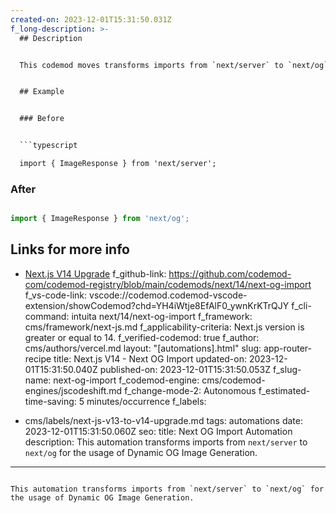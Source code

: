 ```yaml
---
created-on: 2023-12-01T15:31:50.031Z
f_long-description: >-
  ## Description


  This codemod moves transforms imports from `next/server` to `next/og` for usage of [Dynamic OG Image Generation](https://nextjs.org/docs/app/building-your-application/optimizing/metadata#dynamic-image-generation).


  ## Example


  ### Before


  ```typescript

  import { ImageResponse } from 'next/server';

  ```


  ### After


  ```typescript

  import { ImageResponse } from 'next/og';

  ```


  ## Links for more info


  * [Next.js V14 Upgrade](https://nextjs.org/docs/pages/building-your-application/upgrading/version-14)
f_github-link: https://github.com/codemod-com/codemod-registry/blob/main/codemods/next/14/next-og-import
f_vs-code-link: vscode://codemod.codemod-vscode-extension/showCodemod?chd=YH4iWtje8EfAlF0_ywnKrKTrQJY
f_cli-command: intuita next/14/next-og-import
f_framework: cms/framework/next-js.md
f_applicability-criteria: Next.js version is greater or equal to 14.
f_verified-codemod: true
f_author: cms/authors/vercel.md
layout: "[automations].html"
slug: app-router-recipe
title: Next.js V14 - Next OG Import
updated-on: 2023-12-01T15:31:50.040Z
published-on: 2023-12-01T15:31:50.053Z
f_slug-name: next-og-import
f_codemod-engine: cms/codemod-engines/jscodeshift.md
f_change-mode-2: Autonomous
f_estimated-time-saving: 5 minutes/occurrence
f_labels:
  - cms/labels/next-js-v13-to-v14-upgrade.md
tags: automations
date: 2023-12-01T15:31:50.060Z
seo:
  title: Next OG Import Automation
  description: This automation transforms imports from `next/server` to `next/og`
    for the usage of Dynamic OG Image Generation.
---
```

This automation transforms imports from `next/server` to `next/og` for the usage of Dynamic OG Image Generation.